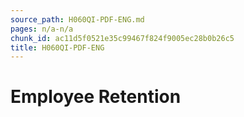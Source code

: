 ```yaml
---
source_path: H060QI-PDF-ENG.md
pages: n/a-n/a
chunk_id: ac11d5f0521e35c99467f824f9005ec28b0b26c5
title: H060QI-PDF-ENG
---
```

# Employee Retention
